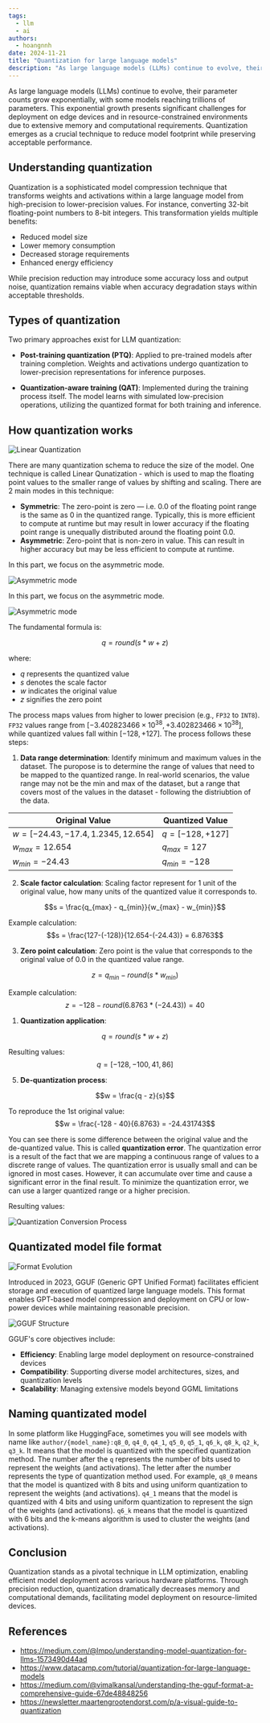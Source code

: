 ```yaml
---
tags:
  - llm
  - ai
authors:
  - hoangnnh
date: 2024-11-21
title: "Quantization for large language models"
description: "As large language models (LLMs) continue to evolve, their parameter counts grow exponentially, with some models reaching trillions of parameters. This exponential growth presents significant challenges for deployment on edge devices and in resource-constrained environments due to extensive memory and computational requirements. Quantization emerges as a crucial technique to reduce model footprint while preserving acceptable performance."
---
```


As large language models (LLMs) continue to evolve, their parameter counts grow exponentially, with some models reaching trillions of parameters. This exponential growth presents significant challenges for deployment on edge devices and in resource-constrained environments due to extensive memory and computational requirements. Quantization emerges as a crucial technique to reduce model footprint while preserving acceptable performance.

## Understanding quantization

Quantization is a sophisticated model compression technique that transforms weights and activations within a large language model from high-precision to lower-precision values. For instance, converting 32-bit floating-point numbers to 8-bit integers. This transformation yields multiple benefits:

- Reduced model size
- Lower memory consumption
- Decreased storage requirements
- Enhanced energy efficiency

While precision reduction may introduce some accuracy loss and output noise, quantization remains viable when accuracy degradation stays within acceptable thresholds.

## Types of quantization

Two primary approaches exist for LLM quantization:

* **Post-training quantization (PTQ)**: Applied to pre-trained models after training completion. Weights and activations undergo quantization to lower-precision representations for inference purposes.

* **Quantization-aware training (QAT)**: Implemented during the training process itself. The model learns with simulated low-precision operations, utilizing the quantized format for both training and inference.

## How quantization works

![Linear Quantization](assets/quantization-in-llm-linear.webp)

There are many quantization schema to reduce the size of the model. One technique is called Linear Qunatization - which is used to map the floating point values to the smaller range of values by shifting and scaling. There are 2 main modes in this technique:
 - **Symmetric**: The zero-point is zero — i.e. 0.0 of the floating point range is the same as 0 in the quantized range. Typically, this is more efficient to compute at runtime but may result in lower accuracy if the floating point range is unequally distributed around the floating point 0.0.
 - **Asymmetric**: Zero-point that is non-zero in value. This can result in higher accuracy but may be less efficient to compute at runtime.

In this part, we focus on the asymmetric mode.

![Asymmetric mode](assets/quantization-in-llm-formula.webp)

In this part, we focus on the asymmetric mode.

![Asymmetric mode](assets/quantization-in-llm-formula.webp)

The fundamental formula is:

$$q = round(s * w + z)$$

where:

* $q$ represents the quantized value
* $s$ denotes the scale factor
* $w$ indicates the original value
* $z$ signifies the zero point

The process maps values from higher to lower precision (e.g., `FP32` to `INT8`). `FP32` values range from $[-3.402823466 \times 10^{38}, +3.402823466 \times 10^{38}]$, while quantized values fall within $[-128, +127]$. The process follows these steps:

1. **Data range determination**: Identify minimum and maximum values in the dataset. The puropose is to determine the range of values that need to be mapped to the quantized range. In real-world scenarios, the value range may not be the min and max of the dataset, but a range that covers most of the values in the dataset - following the distriubtion of the data.

<div align="center">

| Original Value | Quantized Value |
|---------------|-----------------|
| $w = [-24.43, -17.4, 1.2345, 12.654]$ | $q = [-128, +127]$ |
| $w_{max} = 12.654$ | $q_{max} = 127$ |
| $w_{min} = -24.43$ | $q_{min} = -128$ |

</div>

2. **Scale factor calculation**: Scaling factor represent for 1 unit of the original value, how many units of the quantized value it corresponds to.

$$s = \frac{q_{max} - q_{min}}{w_{max} - w_{min}}$$

Example calculation:
$$s = \frac{127-(-128)}{12.654-(-24.43)} = 6.8763$$

3. **Zero point calculation**: Zero point is the value that corresponds to the original value of 0.0 in the quantized value range.

$$z = q_{min} - round(s * w_{min})$$

Example calculation:
$$z = -128 - round(6.8763 * (-24.43)) = 40$$

1. **Quantization application**:

$$q = round(s * w + z)$$

Resulting values:
$$q = [-128, -100, 41, 86]$$

5. **De-quantization process**:

$$w = \frac{q - z}{s}$$

To reproduce the 1st original value:
$$w = \frac{-128 - 40}{6.8763} = -24.431743$$

You can see there is some difference between the original value and the de-quantized value. This is called **quantization error**. The quantization error is a result of the fact that we are mapping a continuous range of values to a discrete range of values. The quantization error is usually small and can be ignored in most cases. However, it can accumulate over time and cause a significant error in the final result. To minimize the quantization error, we can use a larger quantized range or a higher precision.

Resulting values:

![Quantization Conversion Process](assets/quantization-in-llm-convert.webp)

## Quantizated model file format

![Format Evolution](assets/quantization-in-llm-format-evolution.webp)

Introduced in 2023, GGUF (Generic GPT Unified Format) facilitates efficient storage and execution of quantized large language models. This format enables GPT-based model compression and deployment on CPU or low-power devices while maintaining reasonable precision.

![GGUF Structure](assets/quantization-in-llm-gguf.webp)

GGUF's core objectives include:

* **Efficiency**: Enabling large model deployment on resource-constrained devices
* **Compatibility**: Supporting diverse model architectures, sizes, and quantization levels
* **Scalability**: Managing extensive models beyond GGML limitations

## Naming quantizated model

In some platform like HuggingFace, sometimes you will see models with name like `author/{model_name}:q8_0`, `q4_0`, `q4_1`, `q5_0`, `q5_1`, `q6_k`, `q8_k`, `q2_k`, `q3_k`. It means that the model is quantized with the specified quantization method. The number after the `q` represents the number of bits used to represent the weights (and activations). The letter after the number represents the type of quantization method used. For example, `q8_0` means that the model is quantized with 8 bits and using uniform quantization to represent the weights (and activations). `q4_1` means that the model is quantized with 4 bits and using uniform quantization to represent the sign of the weights (and activations). `q6_k` means that the model is quantized with 6 bits and the k-means algorithm is used to cluster the weights (and activations).

## Conclusion

Quantization stands as a pivotal technique in LLM optimization, enabling efficient model deployment across various hardware platforms. Through precision reduction, quantization dramatically decreases memory and computational demands, facilitating model deployment on resource-limited devices.

## References

* https://medium.com/@lmpo/understanding-model-quantization-for-llms-1573490d44ad
* https://www.datacamp.com/tutorial/quantization-for-large-language-models
* https://medium.com/@vimalkansal/understanding-the-gguf-format-a-comprehensive-guide-67de48848256
* https://newsletter.maartengrootendorst.com/p/a-visual-guide-to-quantization
